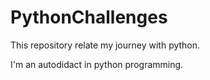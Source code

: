 # PythonChallenges

This repository relate my journey with python.

I'm an autodidact in python programming.
